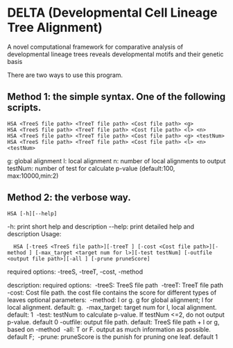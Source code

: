 # DELTA (Developmental Cell Lineage Tree Alignment)
A novel computational framework for comparative analysis of developmental lineage trees reveals developmental motifs and their genetic basis

There are two ways to use this program.

## Method 1: the simple syntax. One of the following scripts.

```
HSA <TreeS file path> <TreeT file path> <Cost file path> <g>
HSA <TreeS file path> <TreeT file path> <Cost file path> <l> <n>
HSA <TreeS file path> <TreeT file path> <Cost file path> <g> <testNum>
HSA <TreeS file path> <TreeT file path> <Cost file path> <l> <n> <testNum>
```
g: global alignment
l: local alignment
n: number of local alignments to output
testNum: number of test for calculate p-value (default:100, max:10000,min:2)

## Method 2: the verbose way.
```
HSA [-h][--help]
```
-h: print short help and description
--help: print detailed help and description
Usage:
```
  HSA [-treeS <TreeS file path>][-treeT ] [-cost <Cost file path>][-method ] [-max_target <target num for l>][-test testNum] [-outfile <output file path>][-all ] [-prune pruneScore]
```
required options: -treeS, -treeT, -cost, -method

description:
required options:
​    -treeS: TreeS file path
​    -treeT: TreeT file path
​    -cost: Cost file path. the cost file contains the score for different types of leaves
optional parameters:
​    -method: l or g. g for global alignment; l for local alignment. default: g.
​    -max_target: target num for l, local alignment. default: 1
​    -test: testNum to calculate p-value. If testNum <=2, do not output p-value. default 0
​    -outfile: output file path. default: TreeS file path + l or g, based on -method
​    -all: T or F. output as much information as possible. default F;
​    -prune: pruneScore is the punish for pruning one leaf. default 1
